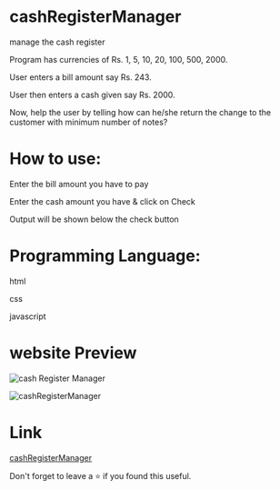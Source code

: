 # cashRegisterManager

manage the cash register

Program has currencies of Rs. 1, 5, 10, 20, 100, 500, 2000.

User enters a bill amount say Rs. 243.

User then enters a cash given say Rs. 2000.

Now, help the user by telling how can he/she return the change to the customer with minimum number of notes?

# How to use:
Enter the bill amount you have to pay 

Enter the cash amount you have & click on Check

Output will be shown below the check button

# Programming Language:
html

css

javascript

# website Preview
![cash Register Manager](https://user-images.githubusercontent.com/50478681/151416566-121fb82c-867a-4b02-b7e5-8ca410080828.gif)

![cashRegisterManager](https://user-images.githubusercontent.com/50478681/151415322-3cf48fcb-8225-400c-88ba-f8d672c74317.png)

# Link
[cashRegisterManager](https://digitalcashmanager.netlify.app/)

Don't forget to leave a ⭐ if you found this useful.
